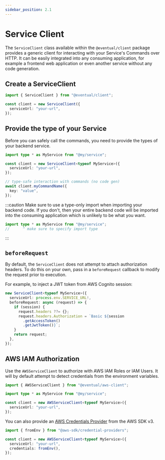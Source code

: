 ```yaml
---
sidebar_position: 2.1
---
```


# Service Client

The `ServiceClient` class available within the `@eventual/client` package provides a generic client for interacting with your Service's Commands over HTTP. It can be easily integrated into any consuming application, for example a frontend web application or even another service without any code generation.

## Create a ServiceClient

```ts
import { ServiceClient } from "@eventual/client";

const client = new ServiceClient({
  serviceUrl: "your-url",
});
```

## Provide the type of your Service

Before you can safely call the commands, you need to provide the types of your backend service.

```ts
import type * as MyService from "@my/service";

const client = new ServiceClient<typeof MyService>({
  serviceUrl: "your-url",
});

// type-safe interaction with commands (no code gen)
await client.myCommandName({
  key: "value",
});
```

:::caution
Make sure to use a type-only import when importing your backend code. If you don't, then your entire backend code will be imported into the consuming application which is unlikely to be what you want.

```ts
import type * as MyService from "@my/service";
//      ^ make sure to specify import type
```

:::

## `beforeRequest`

By default, the `ServiceClient` does not attempt to attach authorization headers. To do this on your own, pass in a `beforeRequest` callback to modify the request prior to execution.

For example, to inject a JWT token from AWS Cognito session:

```ts
new ServiceClient<typeof MyService>({
  serviceUrl: process.env.SERVICE_URL!,
  beforeRequest: async (request) => {
    if (session) {
      request.headers ??= {};
      request.headers.Authorization = `Basic ${session
        .getAccessToken()
        .getJwtToken()}`;
    }
    return request;
  },
});
```

## AWS IAM Authorization

Use the `AWSServiceClient` to authorize with AWS IAM Roles or IAM Users. It will by default attempt to detect credentials from the environment variables.

```ts
import { AWSServiceClient } from "@eventual/aws-client";

import type * as MyService from "@my/service";

const client = new AWSServiceClient<typeof MyService>({
  serviceUrl: "your-url",
});
```

You can also provide an [AWS Credentials Provider](https://docs.aws.amazon.com/AWSJavaScriptSDK/v3/latest/modules/_aws_sdk_credential_providers.html) from the AWS SDK v3.

```ts
import { fromEnv } from "@aws-sdk/credential-providers";

const client = new AWSServiceClient<typeof MyService>({
  serviceUrl: "your-url",
  credentials: fromEnv(),
});
```

